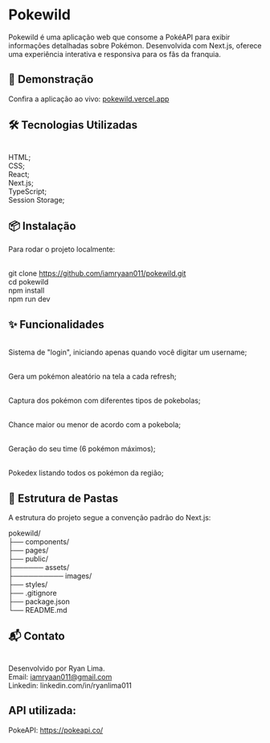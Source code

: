 # Pokewild
Pokewild é uma aplicação web que consome a PokéAPI para exibir informações detalhadas sobre Pokémon. Desenvolvida com Next.js, oferece uma experiência interativa e responsiva para os fãs da franquia.

## 🚀 Demonstração
Confira a aplicação ao vivo: <a href="pokewild.vercel.app">pokewild.vercel.app</a>

## 🛠️ Tecnologias Utilizadas
<br/>HTML;
<br/>CSS;
<br/>React;
<br/>Next.js;
<br/>TypeScript;
<br/>Session Storage;

## 📦 Instalação
Para rodar o projeto localmente:

<br/>git clone https://github.com/iamryaan011/pokewild.git
<br/>cd pokewild
<br/>npm install
<br/>npm run dev

## ✨ Funcionalidades
<br/>Sistema de "login", iniciando apenas quando você digitar um username;

<br/>Gera um pokémon aleatório na tela a cada refresh;

<br/>Captura dos pokémon com diferentes tipos de pokebolas;

<br/>Chance maior ou menor de acordo com a pokebola;

<br/>Geração do seu time (6 pokémon máximos);

<br/>Pokedex listando todos os pokémon da região;

## 📁 Estrutura de Pastas
A estrutura do projeto segue a convenção padrão do Next.js:

pokewild/
<br/>├── components/
<br/>├── pages/
<br/>├── public/
<br/>├────── assets/
<br/>├────────── images/
<br/>├── styles/
<br/>├── .gitignore
<br/>├── package.json
<br/>└── README.md

## 📬 Contato
<br/>Desenvolvido por Ryan Lima.
<br/>Email: iamryaan011@gmail.com 
<br/>Linkedin: linkedin.com/in/ryanlima011 

## API utilizada:
PokeAPI: <a href="https://pokeapi.co">https://pokeapi.co/</a>



